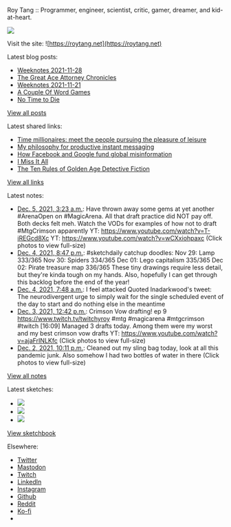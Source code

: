 Roy Tang :: Programmer, engineer, scientist, critic, gamer, dreamer, and kid-at-heart.

![](https://roytang.net/static/img/profile.jpg)

Visit the site: ![https://roytang.net](https://roytang.net)

Latest blog posts:

- [Weeknotes 2021-11-28](https://roytang.net/2021/11/weeknotes-11-28/)
- [The Great Ace Attorney Chronicles](https://roytang.net/2021/11/great-ace-attorney/)
- [Weeknotes 2021-11-21](https://roytang.net/2021/11/weeknotes-11-21/)
- [A Couple Of Word Games](https://roytang.net/2021/11/couple-word-games/)
- [No Time to Die](https://roytang.net/2021/11/no-time-to-die/)

[View all posts](https://roytang.net/blog)

Latest shared links:

- [Time millionaires: meet the people pursuing the pleasure of leisure](https://roytang.net/2021/12/time-millionaires-meet-the-people-pursuing-the-pleasure-of-leisure/)
- [My philosophy for productive instant messaging](https://roytang.net/2021/11/d6e28b2791cb472886983200beaae65c/)
- [How Facebook and Google fund global misinformation](https://roytang.net/2021/11/902aca5511ea19f374a771ed7065c574/)
- [I Miss It All](https://roytang.net/2021/11/dac5ccfeacc874f4925140ef30e0f52a/)
- [The Ten Rules of Golden Age Detective Fiction](https://roytang.net/2021/11/the-ten-rules-of-golden-age-detective-fiction/)

[View all links](https://roytang.net/links)

Latest notes:

- [Dec. 5, 2021, 3:23 a.m.](https://roytang.net/2021/12/1467213095458144257/): Have thrown away some gems at yet another #ArenaOpen on #MagicArena. All that draft practice did NOT pay off. Both decks felt meh. Watch the VODs for examples of how not to draft #MtgCrimson apparently YT: https://www.youtube.com/watch?v=T-iREGcd8Xc YT: https://www.youtube.com/watch?v=wCXxiohpaxc (Click photos to view full-size)
- [Dec. 4, 2021, 8:47 p.m.](https://roytang.net/2021/12/4de7dedc9fa630427c52c58afbcdaa3f/): #sketchdaily catchup doodles: Nov 29: Lamp 333/365 Nov 30: Spiders 334/365 Dec 01: Lego capitalism 335/365 Dec 02: Pirate treasure map 336/365 These tiny drawings require less detail, but they&#x27;re kinda tough on my hands. Also, hopefully I can get through this backlog before the end of the year!
- [Dec. 4, 2021, 7:48 a.m.](https://roytang.net/2021/12/1466917412305924099/): I feel attacked Quoted Inadarkwood&#x27;s tweet: The neurodivergent urge to simply wait for the single scheduled event of the day to start and do nothing else in the meantime
- [Dec. 3, 2021, 12:42 p.m.](https://roytang.net/2021/12/1466628895369801730/): Crimson Vow drafting! ep 9 https://www.twitch.tv/twitchyroy #mtg #magicarena #mtgcrimson #twitch [16:09] Managed 3 drafts today. Among them were my worst and my best crimson vow drafts YT: https://www.youtube.com/watch?v=ajaFrINLKfc (Click photos to view full-size)
- [Dec. 2, 2021, 10:11 p.m.](https://roytang.net/2021/12/1466409802871967746/): Cleaned out my sling bag today, look at all this pandemic junk. Also somehow I had two bottles of water in there (Click photos to view full-size)

[View all notes](https://roytang.net/notes)

Latest sketches:


- ![](https://roytang.net/media/cache/5d/c1/5dc19512a2c60d9f73f6961f1e0f6b42.jpg)
- ![](https://roytang.net/media/cache/83/7c/837c95ff3a8948a13847e5e1e1cc230b.jpg)
- ![](https://roytang.net/media/cache/0d/b0/0db08e54ef587b0bb46286588005ec2c.jpg)

[View sketchbook](https://roytang.net/albums/sketchbook)


Elsewhere:

- [Twitter](https://twitter.com/roytang)
- [Mastodon](https://mastodon.technology/@roytang)
- [Twitch](https://twitch.tv/twitchyroy)
- [LinkedIn](https://www.linkedin.com/in/roytang)
- [Instagram](https://instagram.com/roytang0400)
- [Github](https://github.com/roytang)
- [Reddit](https://reddit.com/u/hungryroy)
- [Ko-fi](https://ko-fi.com/roytang)
- [](mailto:hello@roytang.net)